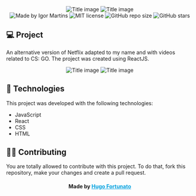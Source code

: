 <div align="center">
  <img alt="Title image" src="https://hugo-flix.vercel.app/static/media/Logo.8eb58ad4.png">
 <img alt="Title image" src="https://logodownload.org/wp-content/uploads/2014/09/counter-strike-global-offensive-cs-go-logo-3.png">
  
  <div align="center">
    <img alt="Made by Igor Martins" src="https://img.shields.io/badge/madeby-figormartins-blue">
    <img alt="MIT license" src="https://img.shields.io/badge/license-MIT-red">
    <img alt="GitHub repo size" src="https://img.shields.io/github/repo-size/figormartins/pokemon">
    <img alt="GitHub stars" src="https://img.shields.io/github/stars/figormartins/pokemon?style=social">
  </div>
</div>


## 💻 Project


An alternative version of Netflix adapted to my name and with videos related to CS: GO.
The project was created using ReactJS.

>

<div align="center">
  <img alt="Title image" src="https://i.ibb.co/C0w54pY/01.jpg">
  <img alt="Title image" src="https://i.ibb.co/YN9sPJt/02.jpg">
</div>

>

## 🚀 Technologies

This project was developed with the following technologies:

- JavaScript
- React
- CSS
- HTML

>

## 👊🏼 Contributing
You are totally allowed to contribute with this project. To do that, fork this repository, make your changes and create a pull request.

> >

<h4 align="center">
    Made by <a href="https://www.linkedin.com/in/hugofor/" style="color: #00a0df" target="_blank">Hugo Fortunato</a>
</h4>
